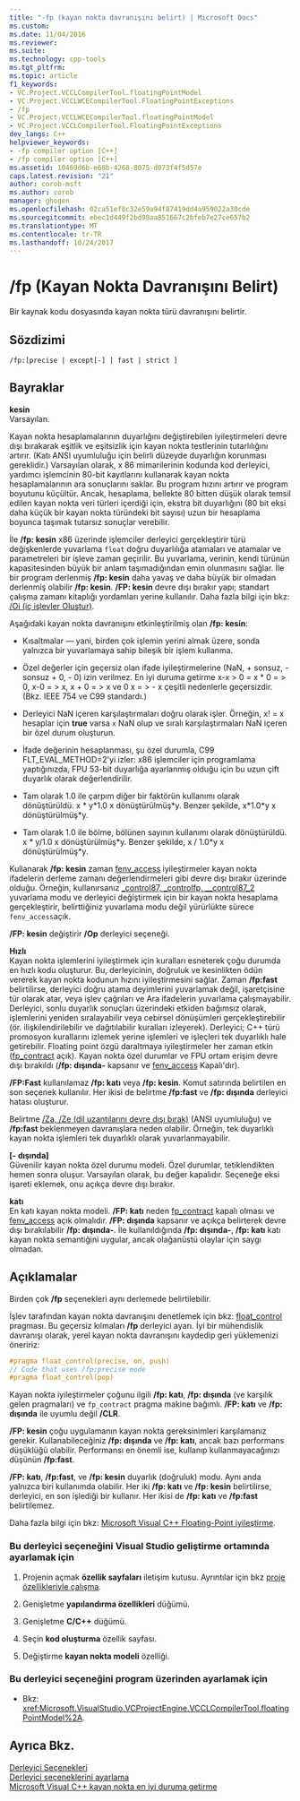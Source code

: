 ```yaml
---
title: "-fp (kayan nokta davranışını belirt) | Microsoft Docs"
ms.custom: 
ms.date: 11/04/2016
ms.reviewer: 
ms.suite: 
ms.technology: cpp-tools
ms.tgt_pltfrm: 
ms.topic: article
f1_keywords:
- VC.Project.VCCLCompilerTool.floatingPointModel
- VC.Project.VCCLWCECompilerTool.FloatingPointExceptions
- /fp
- VC.Project.VCCLWCECompilerTool.floatingPointModel
- VC.Project.VCCLCompilerTool.FloatingPointExceptions
dev_langs: C++
helpviewer_keywords:
- -fp compiler option [C++]
- /fp compiler option [C++]
ms.assetid: 10469d6b-e68b-4268-8075-d073f4f5d57e
caps.latest.revision: "21"
author: corob-msft
ms.author: corob
manager: ghogen
ms.openlocfilehash: 02ca51ef8c32e59a94f87419dd4a959022a30cde
ms.sourcegitcommit: ebec1d449f2bd98aa851667c2bfeb7e27ce657b2
ms.translationtype: MT
ms.contentlocale: tr-TR
ms.lasthandoff: 10/24/2017
---
```

# <a name="fp-specify-floating-point-behavior"></a>/fp (Kayan Nokta Davranışını Belirt)
Bir kaynak kodu dosyasında kayan nokta türü davranışını belirtir.  
  
## <a name="syntax"></a>Sözdizimi  
  
```  
/fp:[precise | except[-] | fast | strict ]  
```  
  
## <a name="flags"></a>Bayraklar  
 **kesin**  
 Varsayılan.  
  
 Kayan nokta hesaplamalarının duyarlığını değiştirebilen iyileştirmeleri devre dışı bırakarak eşitlik ve eşitsizlik için kayan nokta testlerinin tutarlılığını artırır. (Katı ANSI uyumluluğu için belirli düzeyde duyarlığın korunması gereklidir.) Varsayılan olarak, x 86 mimarilerinin kodunda kod derleyici, yardımcı işlemcinin 80-bit kayıtlarını kullanarak kayan nokta hesaplamalarının ara sonuçlarını saklar. Bu program hızını artırır ve program boyutunu küçültür. Ancak, hesaplama, bellekte 80 bitten düşük olarak temsil edilen kayan nokta veri türleri içerdiği için, ekstra bit duyarlığını (80 bit eksi daha küçük bir kayan nokta türündeki bit sayısı) uzun bir hesaplama boyunca taşımak tutarsız sonuçlar verebilir.  
  
 İle **/fp: kesin** x86 üzerinde işlemciler derleyici gerçekleştirir türü değişkenlerde yuvarlama `float` doğru duyarlılığa atamaları ve atamalar ve parametreleri bir işleve zaman geçirilir. Bu yuvarlama, verinin, kendi türünün kapasitesinden büyük bir anlam taşımadığından emin olunmasını sağlar. İle bir program derlenmiş **/fp: kesin** daha yavaş ve daha büyük bir olmadan derlenmiş olabilir **/fp: kesin**. **/FP: kesin** devre dışı bırakır yapı; standart çalışma zamanı kitaplığı yordamları yerine kullanılır. Daha fazla bilgi için bkz: [/Oi (iç işlevler Oluştur)](../../build/reference/oi-generate-intrinsic-functions.md).  
  
 Aşağıdaki kayan nokta davranışını etkinleştirilmiş olan **/fp: kesin**:  
  
-   Kısaltmalar — yani, birden çok işlemin yerini almak üzere, sonda yalnızca bir yuvarlamaya sahip bileşik bir işlem kullanma.  
  
-   Özel değerler için geçersiz olan ifade iyileştirmelerine (NaN, + sonsuz, - sonsuz + 0, - 0) izin verilmez. En iyi duruma getirme x-x > 0 = x * 0 = > 0, x-0 = > x, x + 0 = > x ve 0 x = > - x çeşitli nedenlerle geçersizdir. (Bkz. IEEE 754 ve C99 standardı.)  
  
-   Derleyici NaN içeren karşılaştırmaları doğru olarak işler. Örneğin, x! = x hesaplar için **true** varsa `x` NaN olup ve sıralı karşılaştırmaları NaN içeren bir özel durum oluşturun.  
  
-   İfade değerinin hesaplanması, şu özel durumla, C99 FLT_EVAL_METHOD=2'yi izler: x86 işlemciler için programlama yaptığınızda, FPU 53-bit duyarlığa ayarlanmış olduğu için bu uzun çift duyarlık olarak değerlendirilir.  
  
-   Tam olarak 1.0 ile çarpım diğer bir faktörün kullanımı olarak dönüştürüldü. x * y\*1.0 x dönüştürülmüş\*y. Benzer şekilde, x\*1.0\*y x dönüştürülmüş\*y.  
  
-   Tam olarak 1.0 ile bölme, bölünen sayının kullanımı olarak dönüştürüldü. x * y/1.0 x dönüştürülmüş\*y. Benzer şekilde, x / 1.0\*y x dönüştürülmüş\*y.  
  
 Kullanarak **/fp: kesin** zaman [fenv_access](../../preprocessor/fenv-access.md) iyileştirmeler kayan nokta ifadelerin derleme zamanı değerlendirmeleri gibi devre dışı bırakır üzerinde olduğu. Örneğin, kullanırsanız [_control87, _controlfp, \__control87_2](../../c-runtime-library/reference/control87-controlfp-control87-2.md) yuvarlama modu ve derleyici değiştirmek için bir kayan nokta hesaplama gerçekleştirir, belirttiğiniz yuvarlama modu değil yürürlükte sürece `fenv_access`açık.  
  
 **/FP: kesin** değiştirir **/Op** derleyici seçeneği.  
  
 **Hızlı**  
 Kayan nokta işlemlerini iyileştirmek için kuralları esneterek çoğu durumda en hızlı kodu oluşturur. Bu, derleyicinin, doğruluk ve kesinlikten ödün vererek kayan nokta kodunun hızını iyileştirmesini sağlar. Zaman **/fp:fast** belirtilirse, derleyici doğru atama deyimlerini yuvarlamak değil, işaretçisine tür olarak atar, veya işlev çağrıları ve Ara ifadelerin yuvarlama çalışmayabilir. Derleyici, sonlu duyarlık sonuçları üzerindeki etkiden bağımsız olarak, işlemlerini yeniden sıralayabilir veya cebirsel dönüşümleri gerçekleştirebilir (ör. ilişkilendirilebilir ve dağıtılabilir kuralları izleyerek). Derleyici; C++ türü promosyon kurallarını izlemek yerine işlemleri ve işleçleri tek duyarlıklı hale getirebilir. Floating point özgü daraltmaya iyileştirmeler her zaman etkin ([fp_contract](../../preprocessor/fp-contract.md) açık). Kayan nokta özel durumlar ve FPU ortam erişim devre dışı bırakıldı (**/fp: dışında-** kapsanır ve [fenv_access](../../preprocessor/fenv-access.md) Kapalı'dır).  
  
 **/FP:Fast** kullanılamaz **/fp: katı** veya **/fp: kesin**. Komut satırında belirtilen en son seçenek kullanılır. Her ikisi de belirtme **/fp:fast** ve **/fp: dışında** derleyici hatası oluşturur.  
  
 Belirtme [/Za, /Ze (dil uzantılarını devre dışı bırak)](../../build/reference/za-ze-disable-language-extensions.md) (ANSI uyumluluğu) ve **/fp:fast** beklenmeyen davranışlara neden olabilir. Örneğin, tek duyarlıklı kayan nokta işlemleri tek duyarlıklı olarak yuvarlanmayabilir.  
  
 **[- dışında]**  
 Güvenilir kayan nokta özel durumu modeli. Özel durumlar, tetiklendikten hemen sonra oluşur. Varsayılan olarak, bu değer kapalıdır. Seçeneğe eksi işareti eklemek, onu açıkça devre dışı bırakır.  
  
 **katı**  
 En katı kayan nokta modeli. **/FP: katı** neden [fp_contract](../../preprocessor/fp-contract.md) kapalı olması ve [fenv_access](../../preprocessor/fenv-access.md) açık olmalıdır. **/FP: dışında** kapsanır ve açıkça belirterek devre dışı bırakılabilir **/fp: dışında-**. İle kullanıldığında **/fp: dışında-**, **/fp: katı** katı kayan nokta semantiğini uygular, ancak olağanüstü olaylar için saygı olmadan.  
  
## <a name="remarks"></a>Açıklamalar  
 Birden çok **/fp** seçenekleri aynı derlemede belirtilebilir.  
  
 İşlev tarafından kayan nokta davranışını denetlemek için bkz: [float_control](../../preprocessor/float-control.md) pragması. Bu geçersiz kılmaları **/fp** derleyici ayarı. İyi bir mühendislik davranışı olarak, yerel kayan nokta davranışını kaydedip geri yüklemenizi öneririz:  
  
```cpp  
#pragma float_control(precise, on, push)  
// Code that uses /fp:precise mode  
#pragma float_control(pop)  
```  
  
 Kayan nokta iyileştirmeler çoğunu ilgili **/fp: katı**, **/fp: dışında** (ve karşılık gelen pragmaları) ve `fp_contract` pragma makine bağımlı. **/FP: katı** ve **/fp: dışında** ile uyumlu değil **/CLR**.  
  
 **/FP: kesin** çoğu uygulamanın kayan nokta gereksinimleri karşılamanız gerekir. Kullanabileceğiniz **/fp: dışında** ve **/fp: katı**, ancak bazı performans düşüklüğü olabilir. Performansı en önemli ise, kullanıp kullanmayacağınızı düşünün **/fp:fast**.  
  
 **/FP: katı**, **/fp:fast**, ve **/fp: kesin** duyarlık (doğruluk) modu. Aynı anda yalnızca biri kullanımda olabilir. Her iki **/fp: katı** ve **/fp: kesin** belirtilirse, derleyici, en son işlediği bir kullanır. Her ikisi de **/fp: katı** ve **/fp:fast** belirtilemez.  
  
 Daha fazla bilgi için bkz: [Microsoft Visual C++ Floating-Point iyileştirme](http://msdn.microsoft.com/library/aa289157.aspx).  
  
### <a name="to-set-this-compiler-option-in-the-visual-studio-development-environment"></a>Bu derleyici seçeneğini Visual Studio geliştirme ortamında ayarlamak için  
  
1.  Projenin açmak **özellik sayfaları** iletişim kutusu. Ayrıntılar için bkz [proje özellikleriyle çalışma](../../ide/working-with-project-properties.md).  
  
2.  Genişletme **yapılandırma özellikleri** düğümü.  
  
3.  Genişletme **C/C++** düğümü.  
  
4.  Seçin **kod oluşturma** özellik sayfası.  
  
5.  Değiştirme **kayan nokta modeli** özelliği.  
  
### <a name="to-set-this-compiler-option-programmatically"></a>Bu derleyici seçeneğini program üzerinden ayarlamak için  
  
-   Bkz: <xref:Microsoft.VisualStudio.VCProjectEngine.VCCLCompilerTool.floatingPointModel%2A>.  
  
## <a name="see-also"></a>Ayrıca Bkz.  
 [Derleyici Seçenekleri](../../build/reference/compiler-options.md)   
 [Derleyici seçeneklerini ayarlama](../../build/reference/setting-compiler-options.md)   
 [Microsoft Visual C++ kayan nokta en iyi duruma getirme](http://msdn.microsoft.com/library/aa289157.aspx)
